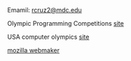Emamil: rcruz2@mdc.edu

Olympic Programming Competitions [site](https://icpc.baylor.edu)

USA computer olympics [site](http://usaco.org/)

[mozilla webmaker](https://thimble.mozilla.org/en-US/user/19cah/1296290) 
